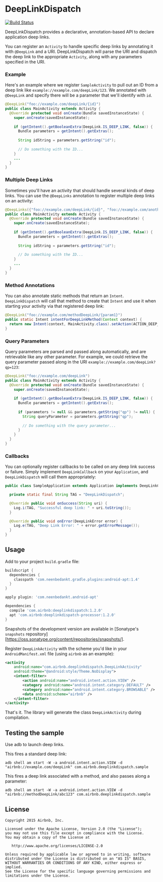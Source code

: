 # DeepLinkDispatch

[![Build Status](https://travis-ci.org/airbnb/DeepLinkDispatch.svg)](https://travis-ci.org/airbnb/DeepLinkDispatch)

DeepLinkDispatch provides a declarative, annotation-based API to declare application deep links.

You can register an `Activity` to handle specific deep links by annotating it with `@DeepLink` and a URI.
DeepLinkDispatch will parse the URI and dispatch the deep link to the appropriate `Activity`, along
with any parameters specified in the URI.

### Example

Here's an example where we register `SampleActivity` to pull out an ID from a deep link like
`example://example.com/deepLink/123`. We annotated with `@DeepLink` and specify there will be a
parameter that we'll identify with `id`.

```java
@DeepLink("foo://example.com/deepLink/{id}")
public class MainActivity extends Activity {
  @Override protected void onCreate(Bundle savedInstanceState) {
    super.onCreate(savedInstanceState);
  
    if (getIntent().getBooleanExtra(DeepLink.IS_DEEP_LINK, false)) {
      Bundle parameters = getIntent().getExtras();
    
      String idString = parameters.getString("id");
    
      // Do something with the ID...
    }
    ...
  }
}
```

### Multiple Deep Links

Sometimes you'll have an activity that should handle several kinds of deep links. You can use the
`@DeepLinks` annotation to register multiple deep links on an activity:

```java
@DeepLinks({"foo://example.com/deepLink/{id}", "foo://example.com/anotherDeepLink"})
public class MainActivity extends Activity {
  @Override protected void onCreate(Bundle savedInstanceState) {
    super.onCreate(savedInstanceState);
  
    if (getIntent().getBooleanExtra(DeepLink.IS_DEEP_LINK, false)) {
      Bundle parameters = getIntent().getExtras();
    
      String idString = parameters.getString("id");
    
      // Do something with the ID...
    }
    ...
  }
}
```

### Method Annotations

You can also annotate static methods that return an `Intent`. `DeepLinkDispatch` will call that
method to create that `Intent` and use it when starting your activity via that registered deep link:

```java
@DeepLink("foo://example.com/methodDeepLink/{param1}")
public static Intent intentForDeepLinkMethod(Context context) {
  return new Intent(context, MainActivity.class).setAction(ACTION_DEEP_LINK_METHOD);
}
```

### Query Parameters

Query parameters are parsed and passed along automatically, and are retrievable like any
other parameter. For example, we could retrieve the query parameter passed along in the URI
`example://example.com/deepLink?qp=123`:

```java
@DeepLink("foo://example.com/deepLink")
public class MainActivity extends Activity {
  @Override protected void onCreate(Bundle savedInstanceState) {
    super.onCreate(savedInstanceState);
  
    if (getIntent().getBooleanExtra(DeepLink.IS_DEEP_LINK, false)) {
      Bundle parameters = getIntent().getExtras();
    
      if (parameters != null && parameters.getString("qp") != null) {
        String queryParameter = parameters.getString("qp");
        
        // Do something with the query parameter...
      }
    }
  }
}
```

### Callbacks

You can optionally register callbacks to be called on any deep link success or failure. Simply
implement `DeepLinkCallback` on your `Application`, and `DeepLinkDispatch` will call them
appropriately:

```java
public class SampleApplication extends Application implements DeepLinkCallback {

  private static final String TAG = "DeepLinkDispatch";

  @Override public void onSuccess(String uri) {
    Log.i(TAG, "Successful deep link: " + uri.toString());
  }

  @Override public void onError(DeepLinkError error) {
    Log.e(TAG, "Deep Link Error: " + error.getErrorMessage());
  }
}
```

## Usage

Add to your project `build.gradle` file:

```groovy
buildscript {
  dependencies {
    classpath 'com.neenbedankt.gradle.plugins:android-apt:1.4'
  }
}

apply plugin: 'com.neenbedankt.android-apt'

dependencies {
  compile 'com.airbnb:deeplinkdispatch:1.2.0'
  apt 'com.airbnb:deeplinkdispatch-processor:1.2.0'
}
```

Snapshots of the development version are available in [Sonatype's `snapshots` repository][https://oss.sonatype.org/content/repositories/snapshots/].

Register `DeepLinkActivity` with the scheme you'd like in your `AndroidManifest.xml` file (using
`airbnb` as an example):

```xml
<activity
    android:name="com.airbnb.deeplinkdispatch.DeepLinkActivity"
    android:theme="@android:style/Theme.NoDisplay">
    <intent-filter>
        <action android:name="android.intent.action.VIEW" />
        <category android:name="android.intent.category.DEFAULT" />
        <category android:name="android.intent.category.BROWSABLE" />
        <data android:scheme="airbnb" />
    </intent-filter>
</activity>
```

That's it. The library will generate the class `DeepLinkActivity` during compilation.

## Testing the sample

Use adb to launch deep links.

This fires a standard deep link:

`adb shell am start -W -a android.intent.action.VIEW -d "airbnb://example.com/deepLink" com.airbnb.deeplinkdispatch.sample`

This fires a deep link associated with a method, and also passes along a parameter:

`adb shell am start -W -a android.intent.action.VIEW -d "airbnb://methodDeepLink/abc123" com.airbnb.deeplinkdispatch.sample`

## License

```
Copyright 2015 Airbnb, Inc.

Licensed under the Apache License, Version 2.0 (the "License");
you may not use this file except in compliance with the License.
You may obtain a copy of the License at

   http://www.apache.org/licenses/LICENSE-2.0

Unless required by applicable law or agreed to in writing, software
distributed under the License is distributed on an "AS IS" BASIS,
WITHOUT WARRANTIES OR CONDITIONS OF ANY KIND, either express or implied.
See the License for the specific language governing permissions and
limitations under the License.
```
